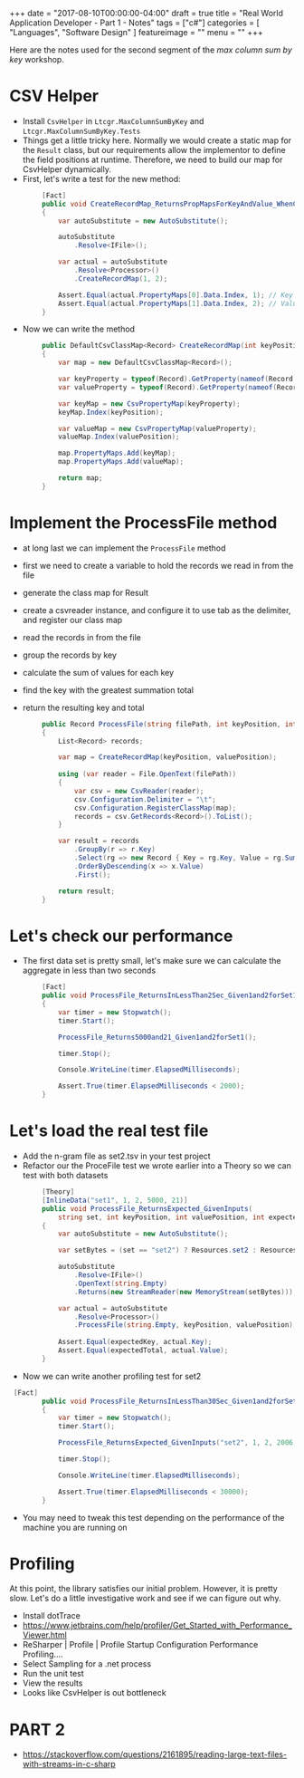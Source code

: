 +++
date = "2017-08-10T00:00:00-04:00"
draft = true 
title = "Real World Application Developer - Part 1 - Notes"
tags = ["c#"]
categories = [ "Languages", "Software Design" ]
featureimage = ""
menu = ""
+++

Here are the notes used for the second segment of the _max column sum by key_ workshop.

<!--more-->

# CSV Helper

* Install `CsvHelper` in `Ltcgr.MaxColumnSumByKey` and `Ltcgr.MaxColumnSumByKey.Tests`
* Things get a little tricky here. Normally we would create a static map for the `Result` class, but our requirements allow the implementor to define the field positions at runtime. Therefore, we need to build our map for CsvHelper dynamically. 
* First, let's write a test for the new method:

```cs
        [Fact]
        public void CreateRecordMap_ReturnsPropMapsForKeyAndValue_WhenCalled()
        {
            var autoSubstitute = new AutoSubstitute();

            autoSubstitute
                .Resolve<IFile>();

            var actual = autoSubstitute
                .Resolve<Processor>()
                .CreateRecordMap(1, 2);

            Assert.Equal(actual.PropertyMaps[0].Data.Index, 1); // Key Pos
            Assert.Equal(actual.PropertyMaps[1].Data.Index, 2); // Value Pos
        }
```

* Now we can write the method

```cs
        public DefaultCsvClassMap<Record> CreateRecordMap(int keyPosition, int valuePosition)
        {
            var map = new DefaultCsvClassMap<Record>();

            var keyProperty = typeof(Record).GetProperty(nameof(Record.Key));
            var valueProperty = typeof(Record).GetProperty(nameof(Record.Value));

            var keyMap = new CsvPropertyMap(keyProperty);
            keyMap.Index(keyPosition);

            var valueMap = new CsvPropertyMap(valueProperty);
            valueMap.Index(valuePosition);

            map.PropertyMaps.Add(keyMap);
            map.PropertyMaps.Add(valueMap);

            return map;
        }
```

# Implement the ProcessFile method

* at long last we can implement the `ProcessFile` method
* first we need to create a variable to hold the records we read in from the file
* generate the class map for Result
* create a csvreader instance, and configure it to use tab as the delimiter, and register our class map
* read the records in from the file

* group the records by key
* calculate the sum of values for each key
* find the key with the greatest summation total
* return the resulting key and total

```cs
        public Record ProcessFile(string filePath, int keyPosition, int valuePosition)
        {
            List<Record> records;

            var map = CreateRecordMap(keyPosition, valuePosition);
            
            using (var reader = File.OpenText(filePath))
            {
                var csv = new CsvReader(reader);
                csv.Configuration.Delimiter = "\t";
                csv.Configuration.RegisterClassMap(map);
                records = csv.GetRecords<Record>().ToList();
            }

            var result = records
                .GroupBy(r => r.Key)
                .Select(rg => new Record { Key = rg.Key, Value = rg.Sum(x => x.Value) })
                .OrderByDescending(x => x.Value)
                .First();

            return result;
        }
```

# Let's check our performance

* The first data set is pretty small, let's make sure we can calculate the aggregate in less than two seconds

```cs
        [Fact]
        public void ProcessFile_ReturnsInLessThan2Sec_Given1and2forSet1()
        {
            var timer = new Stopwatch();
            timer.Start();

            ProcessFile_Returns5000and21_Given1and2forSet1();

            timer.Stop();

            Console.WriteLine(timer.ElapsedMilliseconds);

            Assert.True(timer.ElapsedMilliseconds < 2000);
        }
```

# Let's load the real test file

* Add the n-gram file as set2.tsv in your test project
* Refactor our the ProceFile test we wrote earlier into a Theory so we can test with both datasets

```cs
        [Theory]
        [InlineData("set1", 1, 2, 5000, 21)]
        public void ProcessFile_ReturnsExpected_GivenInputs(
            string set, int keyPosition, int valuePosition, int expectedKey, int expectedTotal)
        {
            var autoSubstitute = new AutoSubstitute();

            var setBytes = (set == "set2") ? Resources.set2 : Resources.set1;

            autoSubstitute
                .Resolve<IFile>()
                .OpenText(string.Empty)
                .Returns(new StreamReader(new MemoryStream(setBytes)));

            var actual = autoSubstitute
                .Resolve<Processor>()
                .ProcessFile(string.Empty, keyPosition, valuePosition);
            
            Assert.Equal(expectedKey, actual.Key);
            Assert.Equal(expectedTotal, actual.Value);
        }
```

* Now we can write another profiling test for set2

```cs
 [Fact]
        public void ProcessFile_ReturnsInLessThan30Sec_Given1and2forSet2()
        {
            var timer = new Stopwatch();
            timer.Start();

            ProcessFile_ReturnsExpected_GivenInputs("set2", 1, 2, 2006, 22569013);

            timer.Stop();

            Console.WriteLine(timer.ElapsedMilliseconds);

            Assert.True(timer.ElapsedMilliseconds < 30000);
        }
```

* You may need to tweak this test depending on the performance of the machine you are running on

# Profiling

At this point, the library satisfies our initial problem. However, it is pretty slow. Let's do a little investigative work and see if we can figure out why.

* Install dotTrace
* https://www.jetbrains.com/help/profiler/Get_Started_with_Performance_Viewer.html
* ReSharper | Profile | Profile Startup Configuration Performance Profiling....
* Select Sampling for a .net process
* Run the unit test
* View the results
* Looks like CsvHelper is out bottleneck

# PART 2

* https://stackoverflow.com/questions/2161895/reading-large-text-files-with-streams-in-c-sharp

